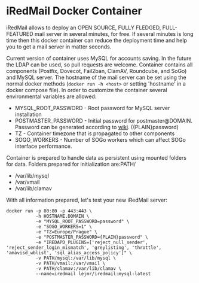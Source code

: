 # iRedMail Docker Container #

iRedMail allows to deploy an OPEN SOURCE, FULLY FLEDGED, FULL-FEATURED mail server in several minutes, for free. If several minutes is long time then this docker container can reduce the deployment time and help you to get a mail server in matter seconds.

Current version of container uses MySQL for accounts saving. In the future the LDAP can be used, so pull requests are welcome. Container contains all components (Postfix, Dovecot, Fail2ban, ClamAV, Roundcube, and SoGo) and MySQL server. The hostname of the mail server can be set using the normal docker methods (```docker run -h <host>``` or setting 'hostname' in a docker compose file). In order to customize the container several environmental variables are allowed:

  * MYSQL_ROOT_PASSWORD - Root password for MySQL server installation
  * POSTMASTER_PASSWORD - Initial password for postmaster@DOMAIN. Password can be generated according to [wiki](http://www.iredmail.org/docs/reset.user.password.html). ({PLAIN}password)
  * TZ - Container timezone that is propagated to other components
  * SOGO_WORKERS - Number of SOGo workers which can affect SOGo interface performance.

Container is prepared to handle data as persistent using mounted folders for data. Folders prepared for initialization are:PATH/

 * /var/lib/mysql
 * /var/vmail
 * /var/lib/clamav

With all information prepared, let's test your new iRedMail server:

```
docker run -p 80:80 -p 443:443 \
           -h HOSTNAME.DOMAIN \
           -e "MYSQL_ROOT_PASSWORD=password" \
           -e "SOGO_WORKERS=1" \
           -e "TZ=Europe/Prague" \
           -e "POSTMASTER_PASSWORD={PLAIN}password" \
           -e "IREDAPD_PLUGINS=['reject_null_sender', 'reject_sender_login_mismatch', 'greylisting', 'throttle', 'amavisd_wblist', 'sql_alias_access_policy']" \
           -v PATH/mysql:/var/lib/mysql \
           -v PATH/vmail:/var/vmail \
           -v PATH/clamav:/var/lib/clamav \
           --name=iredmail lejmr/iredmail:mysql-latest

```


